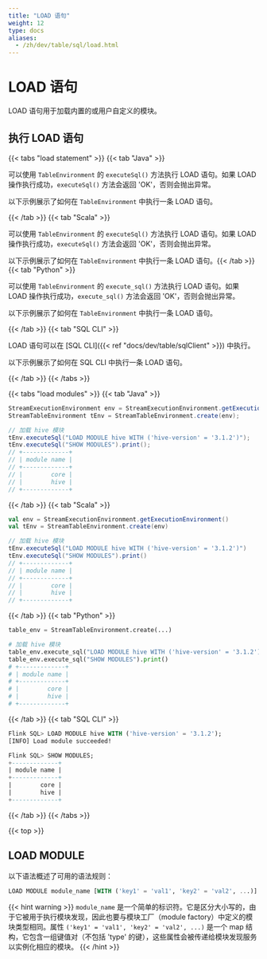 ```yaml
---
title: "LOAD 语句"
weight: 12
type: docs
aliases:
  - /zh/dev/table/sql/load.html
---
```

<!--
Licensed to the Apache Software Foundation (ASF) under one
or more contributor license agreements.  See the NOTICE file
distributed with this work for additional information
regarding copyright ownership.  The ASF licenses this file
to you under the Apache License, Version 2.0 (the
"License"); you may not use this file except in compliance
with the License.  You may obtain a copy of the License at

  http://www.apache.org/licenses/LICENSE-2.0

Unless required by applicable law or agreed to in writing,
software distributed under the License is distributed on an
"AS IS" BASIS, WITHOUT WARRANTIES OR CONDITIONS OF ANY
KIND, either express or implied.  See the License for the
specific language governing permissions and limitations
under the License.
-->

<a name="load-statements"></a>

# LOAD 语句

LOAD 语句用于加载内置的或用户自定义的模块。

<a name="run-a-load-statement"></a>

## 执行 LOAD 语句

{{< tabs "load statement" >}}
{{< tab "Java" >}}

可以使用 `TableEnvironment` 的 `executeSql()` 方法执行 LOAD 语句。如果 LOAD 操作执行成功，`executeSql()` 方法会返回 'OK'，否则会抛出异常。

以下示例展示了如何在 `TableEnvironment` 中执行一条 LOAD 语句。

{{< /tab >}}
{{< tab "Scala" >}}

可以使用 `TableEnvironment` 的 `executeSql()` 方法执行 LOAD 语句。如果 LOAD 操作执行成功，`executeSql()` 方法会返回 'OK'，否则会抛出异常。

以下示例展示了如何在 `TableEnvironment` 中执行一条 LOAD 语句。{{< /tab >}}
{{< tab "Python" >}}

可以使用 `TableEnvironment` 的 `execute_sql()` 方法执行 LOAD 语句。如果 LOAD 操作执行成功，`execute_sql()` 方法会返回 'OK'，否则会抛出异常。

以下示例展示了如何在 `TableEnvironment` 中执行一条 LOAD 语句。

{{< /tab >}}
{{< tab "SQL CLI" >}}

LOAD 语句可以在 [SQL CLI]({{< ref "docs/dev/table/sqlClient" >}}) 中执行。

以下示例展示了如何在 SQL CLI 中执行一条 LOAD 语句。

{{< /tab >}}
{{< /tabs >}}

{{< tabs "load modules" >}}
{{< tab "Java" >}}
```java
StreamExecutionEnvironment env = StreamExecutionEnvironment.getExecutionEnvironment();
StreamTableEnvironment tEnv = StreamTableEnvironment.create(env);

// 加载 hive 模块
tEnv.executeSql("LOAD MODULE hive WITH ('hive-version' = '3.1.2')");
tEnv.executeSql("SHOW MODULES").print();
// +-------------+
// | module name |
// +-------------+
// |        core |
// |        hive |
// +-------------+

```
{{< /tab >}}
{{< tab "Scala" >}}
```scala
val env = StreamExecutionEnvironment.getExecutionEnvironment()
val tEnv = StreamTableEnvironment.create(env)

// 加载 hive 模块
tEnv.executeSql("LOAD MODULE hive WITH ('hive-version' = '3.1.2')")
tEnv.executeSql("SHOW MODULES").print()
// +-------------+
// | module name |
// +-------------+
// |        core |
// |        hive |
// +-------------+

```
{{< /tab >}}
{{< tab "Python" >}}
```python
table_env = StreamTableEnvironment.create(...)

# 加载 hive 模块
table_env.execute_sql("LOAD MODULE hive WITH ('hive-version' = '3.1.2')")
table_env.execute_sql("SHOW MODULES").print()
# +-------------+
# | module name |
# +-------------+
# |        core |
# |        hive |
# +-------------+

```
{{< /tab >}}
{{< tab "SQL CLI" >}}
```sql
Flink SQL> LOAD MODULE hive WITH ('hive-version' = '3.1.2');
[INFO] Load module succeeded!

Flink SQL> SHOW MODULES;
+-------------+
| module name |
+-------------+
|        core |
|        hive |
+-------------+

```
{{< /tab >}}
{{< /tabs >}}

{{< top >}}

<a name="load-module"></a>

## LOAD MODULE

以下语法概述了可用的语法规则：
```sql
LOAD MODULE module_name [WITH ('key1' = 'val1', 'key2' = 'val2', ...)]
```
{{< hint warning >}}
`module_name` 是一个简单的标识符。它是区分大小写的，由于它被用于执行模块发现，因此也要与模块工厂（module factory）中定义的模块类型相同。属性 `('key1' = 'val1', 'key2' = 'val2', ...)` 是一个 map 结构，它包含一组键值对（不包括 'type' 的键），这些属性会被传递给模块发现服务以实例化相应的模块。
{{< /hint >}}
